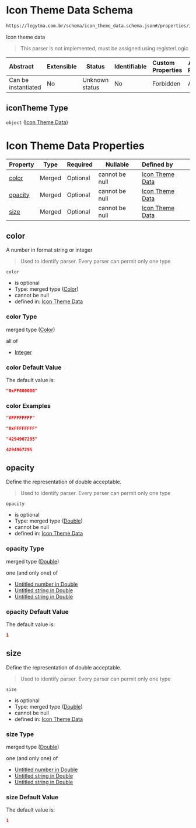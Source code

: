 # Icon Theme Data Schema

```txt
https://legytma.com.br/schema/icon_theme_data.schema.json#/properties/iconTheme
```

Icon theme data


> This parser is not implemented, must be assigned using registerLogic
>

| Abstract            | Extensible | Status         | Identifiable | Custom Properties | Additional Properties | Access Restrictions | Defined In                                                                                |
| :------------------ | ---------- | -------------- | ------------ | :---------------- | --------------------- | ------------------- | ----------------------------------------------------------------------------------------- |
| Can be instantiated | No         | Unknown status | No           | Forbidden         | Allowed               | none                | [app_bar_theme.schema.json\*](../schema/app_bar_theme.schema.json "open original schema") |

## iconTheme Type

`object` ([Icon Theme Data](app_bar_theme-properties-icon-theme-data.md))

# Icon Theme Data Properties

| Property            | Type   | Required | Nullable       | Defined by                                                                                                                          |
| :------------------ | ------ | -------- | -------------- | :---------------------------------------------------------------------------------------------------------------------------------- |
| [color](#color)     | Merged | Optional | cannot be null | [Icon Theme Data](icon_theme_data-properties-color.md "https&#x3A;//legytma.com.br/schema/color.schema.json#/properties/color")     |
| [opacity](#opacity) | Merged | Optional | cannot be null | [Icon Theme Data](icon_theme_data-properties-double.md "https&#x3A;//legytma.com.br/schema/double.schema.json#/properties/opacity") |
| [size](#size)       | Merged | Optional | cannot be null | [Icon Theme Data](icon_theme_data-properties-double-1.md "https&#x3A;//legytma.com.br/schema/double.schema.json#/properties/size")  |

## color

A number in format string or integer


> Used to identify parser. Every parser can permit only one type
>

`color`

-   is optional
-   Type: merged type ([Color](icon_theme_data-properties-color.md))
-   cannot be null
-   defined in: [Icon Theme Data](icon_theme_data-properties-color.md "https&#x3A;//legytma.com.br/schema/color.schema.json#/properties/color")

### color Type

merged type ([Color](icon_theme_data-properties-color.md))

all of

-   [Integer](color-allof-integer.md "check type definition")

### color Default Value

The default value is:

```json
"0xFF000000"
```

### color Examples

```json
"#FFFFFFFF"
```

```json
"0xFFFFFFFF"
```

```json
"4294967295"
```

```json
4294967295
```

## opacity

Define the representation of double acceptable.


> Used to identify parser. Every parser can permit only one type
>

`opacity`

-   is optional
-   Type: merged type ([Double](icon_theme_data-properties-double.md))
-   cannot be null
-   defined in: [Icon Theme Data](icon_theme_data-properties-double.md "https&#x3A;//legytma.com.br/schema/double.schema.json#/properties/opacity")

### opacity Type

merged type ([Double](icon_theme_data-properties-double.md))

one (and only one) of

-   [Untitled number in Double](double-oneof-0.md "check type definition")
-   [Untitled string in Double](double-oneof-1.md "check type definition")
-   [Untitled string in Double](double-oneof-2.md "check type definition")

### opacity Default Value

The default value is:

```json
1
```

## size

Define the representation of double acceptable.


> Used to identify parser. Every parser can permit only one type
>

`size`

-   is optional
-   Type: merged type ([Double](icon_theme_data-properties-double-1.md))
-   cannot be null
-   defined in: [Icon Theme Data](icon_theme_data-properties-double-1.md "https&#x3A;//legytma.com.br/schema/double.schema.json#/properties/size")

### size Type

merged type ([Double](icon_theme_data-properties-double-1.md))

one (and only one) of

-   [Untitled number in Double](double-oneof-0.md "check type definition")
-   [Untitled string in Double](double-oneof-1.md "check type definition")
-   [Untitled string in Double](double-oneof-2.md "check type definition")

### size Default Value

The default value is:

```json
1
```
